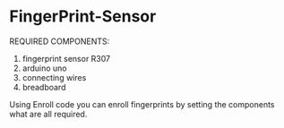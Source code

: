# FingerPrint-Sensor
REQUIRED COMPONENTS:
1. fingerprint sensor R307
2. arduino uno
3. connecting wires
4. breadboard

Using Enroll code you can enroll fingerprints by setting the components what are all required.
